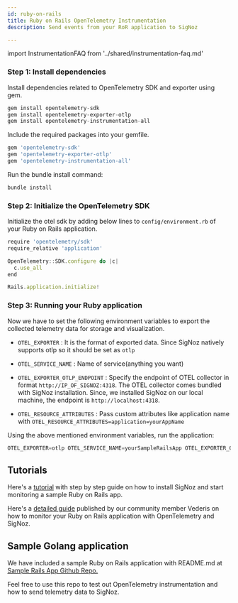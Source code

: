 ```yaml
---
id: ruby-on-rails
title: Ruby on Rails OpenTelemetry Instrumentation
description: Send events from your RoR application to SigNoz

---
```

import InstrumentationFAQ from '../shared/instrumentation-faq.md'


### **Step 1: Install dependencies**

Install dependencies related to OpenTelemetry SDK and exporter using gem.

```go
gem install opentelemetry-sdk
gem install opentelemetry-exporter-otlp
gem install opentelemetry-instrumentation-all
```

Include the required packages into your gemfile.

```go
gem 'opentelemetry-sdk'
gem 'opentelemetry-exporter-otlp'
gem 'opentelemetry-instrumentation-all'
```

Run the bundle install command:

```go
bundle install
```

### **Step 2: Initialize the OpenTelemetry SDK**

Initialize the otel sdk by adding below lines to `config/environment.rb` of your Ruby on Rails application.

```jsx
require 'opentelemetry/sdk'
require_relative 'application'

OpenTelemetry::SDK.configure do |c|
  c.use_all
end

Rails.application.initialize!
```

### **Step 3: Running your Ruby application**

Now we have to set the following environment variables to export the collected telemetry data for storage and visualization.

- `OTEL_EXPORTER` : It is the format of exported data. Since SigNoz natively supports otlp so it should be set as `otlp`

- `OTEL_SERVICE_NAME` : Name of service(anything you want)

- `OTEL_EXPORTER_OTLP_ENDPOINT` : Specify the endpoint of OTEL collector in format `http://IP_OF_SIGNOZ:4318`. The OTEL collector comes bundled with SigNoz installation. Since, we installed SigNoz on our local machine, the endpoint is `http://localhost:4318`.

- `OTEL_RESOURCE_ATTRIBUTES` : Pass custom attributes like application name with `OTEL_RESOURCE_ATTRIBUTES=application=yourAppName`

Using the above mentioned environment variables, run the application:

```jsx
OTEL_EXPORTER=otlp OTEL_SERVICE_NAME=yourSampleRailsApp OTEL_EXPORTER_OTLP_ENDPOINT=http://localhost:4318 OTEL_RESOURCE_ATTRIBUTES=application=sparkapp rails server
```

## Tutorials
Here's a [tutorial](https://signoz.io/blog/opentelemetry-ruby/) with step by step guide on how to install SigNoz and start monitoring a sample Ruby on Rails app. 


Here's a <a href = "https://medium.com/@leunardus.vederis714/monitor-your-ruby-on-rails-app-using-signoz-opentelemetry-b59578f3b252" rel="noopener noreferrer nofollow" target="_blank" >detailed guide</a> published by our community member Vederis on how to monitor your Ruby on Rails application with OpenTelemetry and SigNoz.

## Sample Golang application
We have included a sample Ruby on Rails application with README.md at [Sample Rails App Github Repo.](https://github.com/SigNoz/sample-rails-app)

Feel free to use this repo to test out OpenTelemetry instrumentation and how to send telemetry data to SigNoz.


<InstrumentationFAQ />